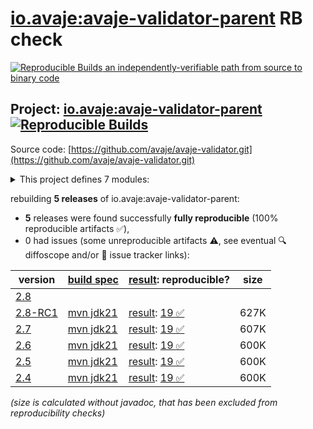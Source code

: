 [io.avaje:avaje-validator-parent](https://central.sonatype.com/artifact/io.avaje/avaje-validator-parent/versions) RB check
=======

[![Reproducible Builds](https://reproducible-builds.org/images/logos/rb.svg) an independently-verifiable path from source to binary code](https://reproducible-builds.org/)

## Project: [io.avaje:avaje-validator-parent](https://central.sonatype.com/artifact/io.avaje/avaje-validator-parent/versions) [![Reproducible Builds](https://img.shields.io/endpoint?url=https://raw.githubusercontent.com/jvm-repo-rebuild/reproducible-central/master/content/io/avaje/validator/badge.json)](https://github.com/jvm-repo-rebuild/reproducible-central/blob/master/content/io/avaje/validator/README.md)

Source code: [https://github.com/avaje/avaje-validator.git](https://github.com/avaje/avaje-validator.git)

<details><summary>This project defines 7 modules:</summary>

* [io.avaje:avaje-validator](https://central.sonatype.com/artifact/io.avaje/avaje-validator/overview)
* [io.avaje:avaje-validator-constraints](https://central.sonatype.com/artifact/io.avaje/avaje-validator-constraints/overview)
* [io.avaje:avaje-validator-generator](https://central.sonatype.com/artifact/io.avaje/avaje-validator-generator/overview)
* [io.avaje:avaje-validator-http-plugin](https://central.sonatype.com/artifact/io.avaje/avaje-validator-http-plugin/overview)
* [io.avaje:avaje-validator-inject-plugin](https://central.sonatype.com/artifact/io.avaje/avaje-validator-inject-plugin/overview)
* [io.avaje:avaje-validator-parent](https://central.sonatype.com/artifact/io.avaje/avaje-validator-parent/overview)
* [io.avaje:avaje-validator-spring-starter](https://central.sonatype.com/artifact/io.avaje/avaje-validator-spring-starter/overview)
</details>

rebuilding **5 releases** of io.avaje:avaje-validator-parent:
- **5** releases were found successfully **fully reproducible** (100% reproducible artifacts :white_check_mark:),
- 0 had issues (some unreproducible artifacts :warning:, see eventual :mag: diffoscope and/or :memo: issue tracker links):

| version | [build spec](/BUILDSPEC.md) | [result](https://reproducible-builds.org/docs/jvm/): reproducible? | size |
| -- | --------- | ------ | -- |
| [2.8](https://central.sonatype.com/artifact/io.avaje/avaje-validator-parent/2.8/pom) | | | |
| [2.8-RC1](https://central.sonatype.com/artifact/io.avaje/avaje-validator-parent/2.8-RC1/pom) | [mvn jdk21](avaje-validator-2.8-RC1.buildspec) | [result](avaje-validator-parent-2.8-RC1.buildinfo): [19 :white_check_mark: ](avaje-validator-parent-2.8-RC1.buildcompare) | 627K |
| [2.7](https://central.sonatype.com/artifact/io.avaje/avaje-validator-parent/2.7/pom) | [mvn jdk21](avaje-validator-2.7.buildspec) | [result](avaje-validator-parent-2.7.buildinfo): [19 :white_check_mark: ](avaje-validator-parent-2.7.buildcompare) | 607K |
| [2.6](https://central.sonatype.com/artifact/io.avaje/avaje-validator-parent/2.6/pom) | [mvn jdk21](avaje-validator-2.6.buildspec) | [result](avaje-validator-parent-2.6.buildinfo): [19 :white_check_mark: ](avaje-validator-parent-2.6.buildcompare) | 600K |
| [2.5](https://central.sonatype.com/artifact/io.avaje/avaje-validator-parent/2.5/pom) | [mvn jdk21](avaje-validator-2.5.buildspec) | [result](avaje-validator-parent-2.5.buildinfo): [19 :white_check_mark: ](avaje-validator-parent-2.5.buildcompare) | 600K |
| [2.4](https://central.sonatype.com/artifact/io.avaje/avaje-validator-parent/2.4/pom) | [mvn jdk21](avaje-validator-2.4.buildspec) | [result](avaje-validator-parent-2.4.buildinfo): [19 :white_check_mark: ](avaje-validator-parent-2.4.buildcompare) | 600K |

<i>(size is calculated without javadoc, that has been excluded from reproducibility checks)</i>
